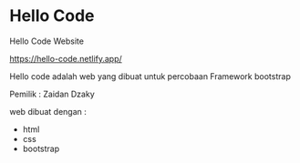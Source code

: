 # Hello Code

Hello Code Website

https://hello-code.netlify.app/ 

Hello code adalah web yang dibuat untuk percobaan Framework bootstrap

Pemilik : Zaidan Dzaky

web dibuat dengan :

- html
- css
- bootstrap
